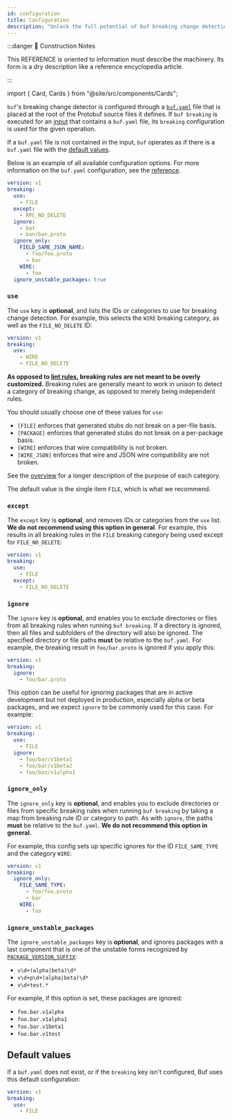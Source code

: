 ```yaml
---
id: configuration
title: Configuration
description: "Unlock the full potential of buf breaking change detection with this easy-to-follow configuration guide and take your development process to new heights!"
---
```


:::danger 🚧 Construction Notes

This REFERENCE is oriented to information must describe the machinery. Its form is a dry description like a reference
encyclopedia article.

:::

import { Card, Cards } from "@site/src/components/Cards";

<Cards>
  <Card
    name="🖌 Tutorial"
    url="../../../tutorials/getting-started/getting-started-with-buf"
    description="Get started with Buf CLI in no time with this easy-to-follow tutorial and revolutionize the way you work with Protocol Buffers!"
  />
  <Card
    name="🚧 How To"
    url="../how-to"
    description="Learn how to effectively use buf breaking change detection with this comprehensive how-to guide."
  />
  <Card
    name="🧱 Reference"
    url="rules"
    description="Take your buf breaking change detection to the next level with this set of expert-approved rules and never miss a backwards-incompatible change again!"
  />
  <Card
    name="🏗 Explanation"
    url="../explanation"
    description="Explore the full capabilities of buf breaking change detection with this informative reference material, containing expert advice and best practices."
  />
</Cards>

`buf`'s breaking change detector is configured through a
[`buf.yaml`](../configuration/v1/buf-yaml.md) file that is placed at the root of
the Protobuf source files it defines. If `buf breaking` is executed for an
[input](../reference/inputs.md) that contains a `buf.yaml` file, its `breaking`
configuration is used for the given operation.

If a `buf.yaml` file is not contained in the input, `buf` operates as if there
is a `buf.yaml` file with the [default values](#default-values).

Below is an example of all available configuration options. For more information
on the `buf.yaml` configuration, see the
[reference](../configuration/v1/buf-yaml.md).

```yaml title="buf.yaml"
version: v1
breaking:
  use:
    - FILE
  except:
    - RPC_NO_DELETE
  ignore:
    - bat
    - ban/ban.proto
  ignore_only:
    FIELD_SAME_JSON_NAME:
      - foo/foo.proto
      - bar
    WIRE:
      - foo
  ignore_unstable_packages: true
```

### `use`

The `use` key is **optional**, and lists the IDs or categories to use for
breaking change detection. For example, this selects the `WIRE` breaking
category, as well as the `FILE_NO_DELETE` ID:

```yaml title="buf.yaml"
version: v1
breaking:
  use:
    - WIRE
    - FILE_NO_DELETE
```

**As opposed to [lint rules](../lint/rules.md), breaking rules are not meant to
be overly customized.** Breaking rules are generally meant to work in unison to
detect a category of breaking change, as opposed to merely being independent
rules.

You should usually choose one of these values for `use`:

- `[FILE]` enforces that generated stubs do not break on a per-file basis.
- `[PACKAGE]` enforces that generated stubs do not break on a per-package basis.
- `[WIRE]` enforces that wire compatibility is not broken.
- `[WIRE_JSON]` enforces that wire and JSON wire compatibility are not broken.

See the [overview](overview.md) for a longer description of the purpose of each
category.

The default value is the single item `FILE`, which is what we recommend.

### `except`

The `except` key is **optional**, and removes IDs or categories from the `use`
list. **We do not recommend using this option in general**. For example, this
results in all breaking rules in the `FILE` breaking category being used except
for `FILE_NO_DELETE`:

```yaml title="buf.yaml"
version: v1
breaking:
  use:
    - FILE
  except:
    - FILE_NO_DELETE
```

### `ignore`

The `ignore` key is **optional**, and enables you to exclude directories or
files from all breaking rules when running `buf breaking`. If a directory is ignored, 
then all files and subfolders of the directory will also be ignored. The specified
directory or file paths **must** be relative to the `buf.yaml`. For example, the
breaking result in `foo/bar.proto` is ignored if you apply this:

```yaml title="buf.yaml"
version: v1
breaking:
  ignore:
    - foo/bar.proto
```

This option can be useful for ignoring packages that are in active development
but not deployed in production, especially alpha or beta packages, and we expect
`ignore` to be commonly used for this case. For example:

```yaml title="buf.yaml"
version: v1
breaking:
  use:
    - FILE
  ignore:
    - foo/bar/v1beta1
    - foo/bar/v1beta2
    - foo/baz/v1alpha1
```

### `ignore_only`

The `ignore_only` key is **optional**, and enables you to exclude directories or
files from specific breaking rules when running `buf breaking` by taking a map
from breaking rule ID or category to path. As with `ignore`, the paths **must**
be relative to the `buf.yaml`. **We do not recommend this option in general.**

For example, this config sets up specific ignores for the ID `FILE_SAME_TYPE`
and the category `WIRE`:

```yaml title="buf.yaml"
version: v1
breaking:
  ignore_only:
    FILE_SAME_TYPE:
      - foo/foo.proto
      - bar
    WIRE:
      - foo
```

### `ignore_unstable_packages`

The `ignore_unstable_packages` key is **optional**, and ignores packages with a
last component that is one of the unstable forms recognized by
[`PACKAGE_VERSION_SUFFIX`](../lint/rules.md#package_version_suffix):

- `v\d+(alpha|beta)\d*`
- `v\d+p\d+(alpha|beta)\d*`
- `v\d+test.*`

For example, if this option is set, these packages are ignored:

- `foo.bar.v1alpha`
- `foo.bar.v1alpha1`
- `foo.bar.v1beta1`
- `foo.bar.v1test`

## Default values

If a `buf.yaml` does not exist, or if the `breaking` key isn't configured, Buf
uses this default configuration:

```yaml title="buf.yaml"
version: v1
breaking:
  use:
    - FILE
```
